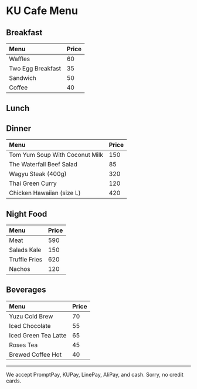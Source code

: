 # KU Cafe Menu
   
## Breakfast
| Menu                     | Price    |
|:-------------------------|----------|
| Waffles                  | 60       |
| Two Egg Breakfast        | 35       |
| Sandwich                 | 50       |
| Coffee                   | 40       |

## Lunch 


## Dinner

| Menu                           | Price    |
|:-------------------------------|----------|
| Tom Yum Soup With Coconut Milk |    150   |
| The Waterfall Beef Salad       |    85    |
| Wagyu Steak  (400g)            |    320   |
| Thai Green Curry               |    120   |
| Chicken Hawaiian (size L)      |    420   |


## Night Food

| Menu                     | Price    |
|:-------------------------|----------|
| Meat                     | 590      |
| Salads Kale              | 150      |
| Truffle Fries            | 620      |
| Nachos                   | 120      |

## Beverages

| Menu                     | Price    |
|:-------------------------|----------|
| Yuzu Cold Brew           | 70       |
| Iced Chocolate           | 55       |
| Iced Green Tea Latte     | 65       |
| Roses Tea                | 45       |
| Brewed Coffee Hot        | 40       |


---

We accept PromptPay, KUPay, LinePay, AliPay, and cash. Sorry, no credit cards.
